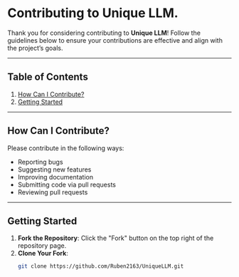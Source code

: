 # Contributing to Unique LLM.

Thank you for considering contributing to **Unique LLM**!
Follow the guidelines below to ensure your contributions are effective and align with the project’s goals.

---

## Table of Contents

1. [How Can I Contribute?](#how-can-i-contribute)
3. [Getting Started](#getting-started)
---

## How Can I Contribute?

Please contribute in the following ways:
- Reporting bugs
- Suggesting new features
- Improving documentation
- Submitting code via pull requests
- Reviewing pull requests

---

## Getting Started

1. **Fork the Repository**: Click the "Fork" button on the top right of the repository page.
2. **Clone Your Fork**: 
   ```bash
   git clone https://github.com/Ruben2163/UniqueLLM.git
